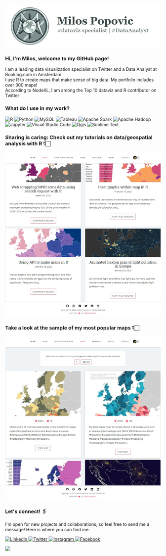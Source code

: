 

<img src="/src/logo.jpg" alt="banner" align="center"/>

### Hi, I'm Milos, welcome to my GitHub page!

I am a leading data visualization specialist on Twitter and a Data Analyst at Booking.com in Amsterdam.<br/>
I use R to create maps that make sense of big data. My portfolio includes over 300 maps!<br/> 
According to NodeXL, I am among the Top 10 dataviz and R contributor on Twitter

### What do I use in my work?
<p>
  <img alt="R" src="https://img.shields.io/badge/R-276DC3?logo=r&logoColor=white&style=plastic" height="25"/>
  <img alt="Python" src="https://img.shields.io/badge/Python-3776AB?logo=python&logoColor=white&style=plastic" height="25"/>
  <img alt="MySQL" src="https://img.shields.io/badge/MySQL-4479A1?logo=MySQL&logoColor=white&style=plastic" height="25"/>
  <img alt="Tableau" src="https://img.shields.io/badge/Tableau-E97627?logo=Tableau&logoColor=white&style=plastic" height="25"/>
  <img alt="Apache Spark" src="https://img.shields.io/badge/Apache Spark-E25A1C?logo=ApacheSpark&logoColor=white&style=plastic" height="25"/>
  <img alt="Apache Hadoop" src="https://img.shields.io/badge/Apache Hadoop-66CCFF?logo=ApacheHadoop&logoColor=white&style=plastic" height="25"/>
  <img alt="Jupyter" src="https://img.shields.io/badge/Jupyter-F37626?logo=Jupyter&logoColor=white&style=plastic" height="25"/>
  <img alt="Visual Studio Code" src="https://img.shields.io/badge/Visual Studio Code-007ACC?logo=VisualStudioCode&logoColor=white&style=plastic" height="25"/>
  <img alt="Qgis" src="https://img.shields.io/badge/Qgis-589632?logo=Qgis&logoColor=white&style=plastic" height="25"/>
  <img alt="Sublime Text" src="https://img.shields.io/badge/Sublime Text-FF9800?logo=SublimeText&logoColor=white&style=plastic" height="25"/>
</p>

### Sharing is caring: Check out my tutorials on data/geospatial analysis with R 👇🏻

[<img alt="alt_text" width="600px" src="https://github.com/milos-agathon/milos-agathon/blob/main/img/blog.jpg" />](https://milospopovic.net/blog/)

### Take a look at the sample of my most popular maps 👇🏻
[<img alt="alt_text" width="600px" src="https://github.com/milos-agathon/milos-agathon/blob/main/img/maps.jpg" />](https://milospopovic.net/maps/)

### Let's connect! 🖇
I'm open for new projects and collaborations, so feel free to send me a message! Here is where you can find me:

<a href="https://www.linkedin.com/in/milos-popovic-phd-89778117/">
  <img
    alt="Linkedin"
    src="https://img.shields.io/badge/Linkedin-0077B5?logo=linkedin&logoColor=white&style=plastic" height="25"
  />
<a href="https://twitter.com/milos_agathon">
  <img
    alt="Twitter"
    src="https://img.shields.io/badge/Twitter-1DA1F2?logo=twitter&logoColor=white&style=plastic" height="25"
  />
</a>
<a href="https://www.instagram.com/mapvault/">
  <img
    alt="Instagram"
    src="https://img.shields.io/badge/Instagram-E4405F?logo=instagram&logoColor=white&style=plastic" height="25"
  />
</a>
<a href="https://www.facebook.com/mapvault">
  <img
    alt="Facebook"
    src="https://img.shields.io/badge/Facebook-1877F2?logo=facebook&logoColor=white&style=plastic" height="25"
  />
</a>
</a>

<img
  src="https://github-readme-stats.vercel.app/api?username=milos-agathon&count_private=true&title_color=5a6668&icon_color=5a6668&text_color=5a6668&custom_title=Milos'+GitHub+Stats&show_icons=true"
/>

<!--
**milos-agathon/milos-agathon** is a ✨ _special_ ✨ repository because its `README.md` (this file) appears on your GitHub profile.

Here are some ideas to get you started:

- 🔭 I’m currently working on ...
- 🌱 I’m currently learning ...
- 👯 I’m looking to collaborate on ...
- 🤔 I’m looking for help with ...
- 💬 Ask me about ...
- 📫 How to reach me: ...
- 😄 Pronouns: ...
- ⚡ Fun fact: ...
-->
